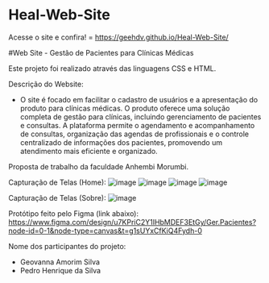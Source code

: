 # Heal-Web-Site
Acesse o site e confira! = https://geehdv.github.io/Heal-Web-Site/

#Web Site - Gestão de Pacientes para Clínicas Médicas

Este projeto foi realizado através das linguagens CSS e HTML.

Descrição do Website:

- O site é focado em facilitar o cadastro de usuários e a apresentação do produto para clínicas médicas. O produto oferece uma solução completa de gestão para clínicas, incluindo gerenciamento de pacientes e consultas. A plataforma permite o agendamento e acompanhamento de consultas, organização das agendas de profissionais e o controle centralizado de informações dos pacientes, promovendo um atendimento mais eficiente e organizado.

Proposta de trabalho da faculdade Anhembi Morumbi. 

Capturação de Telas (Home): 
![image](https://github.com/user-attachments/assets/6bbace61-a1c1-4adc-9cfd-7a47ad97a318)
![image](https://github.com/user-attachments/assets/ebb24ff0-a210-4711-9eb7-ff1213e27408)
![image](https://github.com/user-attachments/assets/4e7fb9eb-47f6-42db-8e03-a2dd296958bc)
![image](https://github.com/user-attachments/assets/7c8edf45-e540-42f3-80cf-7c2b40a2a530)

Capturação de Telas (Sobre): 
![image](https://github.com/user-attachments/assets/8c8ca6c3-5744-4537-b5b1-fe91faff420b)








Protótipo feito pelo Figma (link abaixo):
https://www.figma.com/design/u7KPriC2Y1IHbMDEF3EtGy/Ger.Pacientes?node-id=0-1&node-type=canvas&t=g1sUYxCfKiQ4Fydh-0

Nome dos participantes do projeto:
- Geovanna Amorim Silva
- Pedro Henrique da Silva
